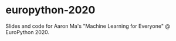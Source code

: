 # europython-2020
Slides and code for Aaron Ma's "Machine Learning for Everyone" @ EuroPython 2020.

